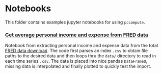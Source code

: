 # Notebooks

This folder contains examples jupyter notebooks for using `pccompute`.

### [Get average personal income and expense from FRED data](Get%20average%20personal%20income%20and%20expense%20from%20FRED%20data.ipynb)

Notebook from extracting personal income and expense data from the total [FRED data download](https://research.stlouisfed.org/fred2/downloaddata/).  The code first parses an index `.csv` to obtain file paths to the desired data and then loops thru the `data/` directory to read in each time series `.csv`.  The data is placed into nice pandas `DataFrame`s, missing data is interpolated and finally plotted to quickly test the import.
